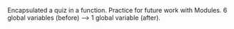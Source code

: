 Encapsulated a quiz in a function.  Practice for future work with Modules.  6 global variables (before) --> 1 global variable (after).
